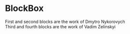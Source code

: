 # BlockBox

First and second blocks are the work of Dmytro Nykorovych  
Third and fourth blocks are the work of Vadim Zelinskyi
